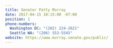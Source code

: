 ```yaml
---
title: Senator Patty Murray
date: 2017-04-15 10:15:00 -07:00
position: 1
phone-numbers:
  Washington DC: "(202) 224-2621"
  Seattle WA: "(206) 553-5545"
website: https://www.murray.senate.gov/public/
---
```



